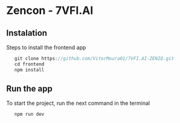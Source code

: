 # Zencon - 7VFI.AI

## Instalation

Steps to install the frontend app
```js
   git clone https://github.com/VitorMoura01/7VFI.AI-ZENIQ.git
   cd frontend
   npm install
```

## Run the app

To start the project, run the next command in the terminal
```js
   npm run dev
```
